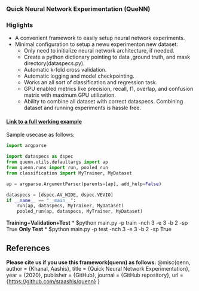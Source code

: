 ### **Qu**ick **N**eural **N**etwork **E**xperimentation (QueNN)
### Higlights
* A convenient framework to easily setup neural network experiments.
* Minimal configuration to setup a newu experimenton new dataset:
    * Only need to initialize neural network architecture, if needed.
    * Create a python dictionary pointing to data ,ground truth, and mask directory(dataspecs.py).
    * Automatic k-fold cross validation.
    * Automatic logging and model checkpointing.
    * Works an all sort of classification and regression task.
    * GPU enabled metrics like precision, recall, f1, overlap, and confusion matrix with maximum GPU utilization.
    * Ability to combine all dataset with correct dataspecs. Combining dataset and running experiments is hassle free.

#### [Link to a full working example]()
Sample usecase as follows:
```python
import argparse

import dataspecs as dspec
from quenn.utils.defaultargs import ap
from quenn.runs import run, pooled_run
from classification import MyTrainer, MyDataset

ap = argparse.ArgumentParser(parents=[ap], add_help=False)

dataspecs = [dspec.AV_WIDE, dspec.VEVIO]
if __name__ == "__main__":
    run(ap, dataspecs, MyTrainer, MyDataset)
    pooled_run(ap, dataspecs, MyTrainer, MyDataset)
```

**Training+Validation+Test**
    * $python main.py -p train -nch 3 -e 3 -b 2 -sp True
**Only Test**
    * $python main.py -p test -nch 3 -e 3 -b 2 -sp True

## References
**Please cite us if you use this framework(quenn) as follows:**
@misc{qenn,
  author = {Khanal, Aashis},
  title = {Quick Neural Network Experimentation},
  year = {2020},
  publisher = {GitHub},
  journal = {GitHub repository},
  url = {https://github.com/sraashis/quenn}
}
    